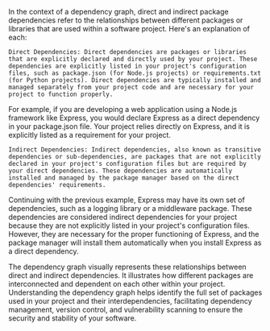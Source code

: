 In the context of a dependency graph, direct and indirect package dependencies refer to the relationships between different packages or libraries that are used within a software project. Here's an explanation of each:

    Direct Dependencies: Direct dependencies are packages or libraries that are explicitly declared and directly used by your project. These dependencies are explicitly listed in your project's configuration files, such as package.json (for Node.js projects) or requirements.txt (for Python projects). Direct dependencies are typically installed and managed separately from your project code and are necessary for your project to function properly.

For example, if you are developing a web application using a Node.js framework like Express, you would declare Express as a direct dependency in your package.json file. Your project relies directly on Express, and it is explicitly listed as a requirement for your project.

    Indirect Dependencies: Indirect dependencies, also known as transitive dependencies or sub-dependencies, are packages that are not explicitly declared in your project's configuration files but are required by your direct dependencies. These dependencies are automatically installed and managed by the package manager based on the direct dependencies' requirements.

Continuing with the previous example, Express may have its own set of dependencies, such as a logging library or a middleware package. These dependencies are considered indirect dependencies for your project because they are not explicitly listed in your project's configuration files. However, they are necessary for the proper functioning of Express, and the package manager will install them automatically when you install Express as a direct dependency.

The dependency graph visually represents these relationships between direct and indirect dependencies. It illustrates how different packages are interconnected and dependent on each other within your project. Understanding the dependency graph helps identify the full set of packages used in your project and their interdependencies, facilitating dependency management, version control, and vulnerability scanning to ensure the security and stability of your software.